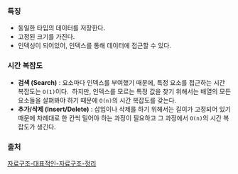 ### 특징
- 동일한 타입의 데이터를 저장한다.
- 고정된 크기를 가진다.
- 인덱싱이 되어있어, 인덱스를 통해 데이터에 접근할 수 있다.

### 시간 복잡도
- **검색 (Search)** : 요소마다 인덱스를 부여했기 때문에, 특정 요소를 접근하는 시간 복잡도는 `O(1)`이다.  하지만, 인덱스를 모르는 특정 값을 찾기 위해서는 배열의 모든 요소들을 살펴봐야 하기 때문에 `O(n)`의 시간 복잡도를 갖는다. 
- **추가/삭제 (Insert/Delete)** : 삽입이나 삭제를 하기 위해서는 길이가 고정되어 있기 때문에 차례대로 한 칸씩 밀어야 하는 과정이 필요하고 그 과정에서 `O(n)`의 시간 복잡도가 생긴다. 

### 출처
[자료구조-대표적인-자료구조-정리](https://re-code-cord.tistory.com/entry/%EC%9E%90%EB%A3%8C%EA%B5%AC%EC%A1%B0-%EB%8C%80%ED%91%9C%EC%A0%81%EC%9D%B8-%EC%9E%90%EB%A3%8C%EA%B5%AC%EC%A1%B0-%EC%A0%95%EB%A6%AC)
